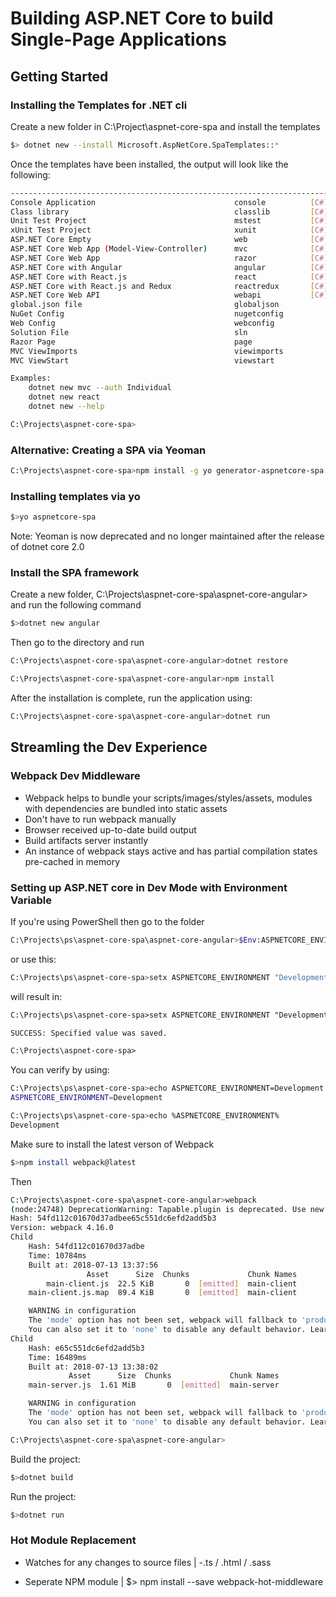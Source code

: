 # Building ASP.NET Core to build Single-Page Applications

## Getting Started

### Installing the Templates for .NET cli

Create a new folder in C:\Project\aspnet-core-spa and install the templates

```bash
$> dotnet new --install Microsoft.AspNetCore.SpaTemplates::*
```

Once the templates have been installed, the output will look like the following:
```bash
--------------------------------------------------------------------------------------------------------
Console Application                               console          [C#], F#, VB      Common/Console
Class library                                     classlib         [C#], F#, VB      Common/Library
Unit Test Project                                 mstest           [C#], F#, VB      Test/MSTest
xUnit Test Project                                xunit            [C#], F#, VB      Test/xUnit
ASP.NET Core Empty                                web              [C#], F#          Web/Empty
ASP.NET Core Web App (Model-View-Controller)      mvc              [C#], F#          Web/MVC
ASP.NET Core Web App                              razor            [C#]              Web/MVC/Razor Pages
ASP.NET Core with Angular                         angular          [C#]              Web/MVC/SPA
ASP.NET Core with React.js                        react            [C#]              Web/MVC/SPA
ASP.NET Core with React.js and Redux              reactredux       [C#]              Web/MVC/SPA
ASP.NET Core Web API                              webapi           [C#], F#          Web/WebAPI
global.json file                                  globaljson                         Config
NuGet Config                                      nugetconfig                        Config
Web Config                                        webconfig                          Config
Solution File                                     sln                                Solution
Razor Page                                        page                               Web/ASP.NET
MVC ViewImports                                   viewimports                        Web/ASP.NET
MVC ViewStart                                     viewstart                          Web/ASP.NET

Examples:
    dotnet new mvc --auth Individual
    dotnet new react
    dotnet new --help

C:\Projects\aspnet-core-spa>
```

### Alternative: Creating a SPA via Yeoman

```bash
C:\Projects\aspnet-core-spa>npm install -g yo generator-aspnetcore-spa
```

### Installing templates via yo

```bash
$>yo aspnetcore-spa
```

Note: Yeoman is now deprecated and no longer maintained after the release of dotnet core 2.0

### Install the SPA framework

Create a new folder, C:\Projects\aspnet-core-spa\aspnet-core-angular> and run the following command
```bash
$>dotnet new angular
```

Then go to the directory and run

```bash
C:\Projects\aspnet-core-spa\aspnet-core-angular>dotnet restore
```

```bash
C:\Projects\aspnet-core-spa\aspnet-core-angular>npm install
```

After the installation is complete, run the application using: 

```bash
C:\Projects\aspnet-core-spa\aspnet-core-angular>dotnet run
```

## Streamling the Dev Experience

### Webpack Dev Middleware

* Webpack helps to bundle your scripts/images/styles/assets, modules with dependencies are bundled into static assets
* Don't have to run webpack manually
* Browser received up-to-date build output
* Build artifacts server instantly
* An instance of webpack stays active and has partial compilation states pre-cached in memory

### Setting up ASP.NET core in Dev Mode with Environment Variable

If you're using PowerShell then go to the folder
```bash
C:\Projects\ps\aspnet-core-spa\aspnet-core-angular>$Env:ASPNETCORE_ENVIRONMENT = "Development"
```

or use this:

```bash
C:\Projects\ps\aspnet-core-spa>setx ASPNETCORE_ENVIRONMENT "Development"
```
will result in:

```md
C:\Projects\ps\aspnet-core-spa>setx ASPNETCORE_ENVIRONMENT "Development"

SUCCESS: Specified value was saved.

C:\Projects\aspnet-core-spa>
```

You can verify by using:

```bash
C:\Projects\ps\aspnet-core-spa>echo ASPNETCORE_ENVIRONMENT=Development
ASPNETCORE_ENVIRONMENT=Development
```

```bash
C:\Projects\ps\aspnet-core-spa>echo %ASPNETCORE_ENVIRONMENT%
Development
```

Make sure to install the latest verson of Webpack

```bash
$>npm install webpack@latest
```

Then
```bash
C:\Projects\aspnet-core-spa\aspnet-core-angular>webpack
(node:24748) DeprecationWarning: Tapable.plugin is deprecated. Use new API on `.hooks` instead
Hash: 54fd112c01670d37adbee65c551dc6efd2add5b3
Version: webpack 4.16.0
Child
    Hash: 54fd112c01670d37adbe
    Time: 10784ms
    Built at: 2018-07-13 13:37:56
                 Asset      Size  Chunks             Chunk Names
        main-client.js  22.5 KiB       0  [emitted]  main-client
    main-client.js.map  89.4 KiB       0  [emitted]  main-client

    WARNING in configuration
    The 'mode' option has not been set, webpack will fallback to 'production' for this value. Set 'mode' option to 'development' or 'production' to enable defaults for each environment.
    You can also set it to 'none' to disable any default behavior. Learn more: https://webpack.js.org/concepts/mode/
Child
    Hash: e65c551dc6efd2add5b3
    Time: 16489ms
    Built at: 2018-07-13 13:38:02
             Asset      Size  Chunks             Chunk Names
    main-server.js  1.61 MiB       0  [emitted]  main-server

    WARNING in configuration
    The 'mode' option has not been set, webpack will fallback to 'production' for this value. Set 'mode' option to 'development' or 'production' to enable defaults for each environment.
    You can also set it to 'none' to disable any default behavior. Learn more: https://webpack.js.org/concepts/mode/

C:\Projects\aspnet-core-spa\aspnet-core-angular>
```

Build the project:

```bash
$>dotnet build
```

Run the project:

```bash
$>dotnet run
```

### Hot Module Replacement

* Watches for any changes to source files
| -.ts / .html / .sass

* Seperate NPM module
| $> npm install --save webpack-hot-middleware